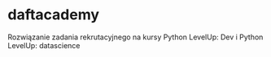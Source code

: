 # daftacademy
Rozwiązanie zadania rekrutacyjnego na kursy Python LevelUp: Dev i Python LevelUp: datascience
